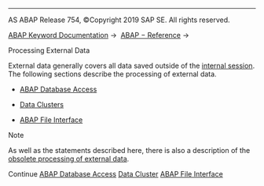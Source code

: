   

* * *

AS ABAP Release 754, ©Copyright 2019 SAP SE. All rights reserved.

[ABAP Keyword Documentation](javascript:call_link\('abenabap.htm'\)) →  [ABAP − Reference](javascript:call_link\('abenabap_reference.htm'\)) → 

Processing External Data

External data generally covers all data saved outside of the [internal session](javascript:call_link\('abeninternal_session_glosry.htm'\) "Glossary Entry"). The following sections describe the processing of external data.

-   [ABAP Database Access](javascript:call_link\('abenabap_sql.htm'\))

-   [Data Clusters](javascript:call_link\('abendata_cluster.htm'\))

-   [ABAP File Interface](javascript:call_link\('abenabap_language_files.htm'\))

Note

As well as the statements described here, there is also a description of the [obsolete processing of external data](javascript:call_link\('abendata_storage_obsolete.htm'\)).

Continue
[ABAP Database Access](javascript:call_link\('abenabap_sql.htm'\))
[Data Cluster](javascript:call_link\('abendata_cluster.htm'\))
[ABAP File Interface](javascript:call_link\('abenabap_language_files.htm'\))
